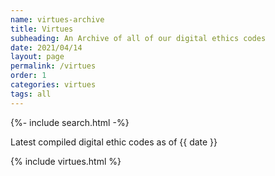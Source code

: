 ```yaml
---
name: virtues-archive
title: Virtues
subheading: An Archive of all of our digital ethics codes
date: 2021/04/14
layout: page
permalink: /virtues
order: 1
categories: virtues
tags: all
---
```


{%- include search.html -%}

Latest compiled digital ethic codes as of {{ date }}

{% include virtues.html %}